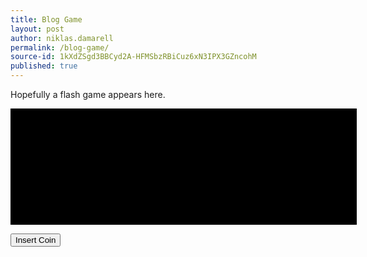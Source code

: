 ```yaml
---
title: Blog Game
layout: post
author: niklas.damarell
permalink: /blog-game/
source-id: 1kXdZSgd3BBCyd2A-HFMSbzRBiCuz6xN3IPX3GZncohM
published: true
---
```

Hopefully a flash game appears here.


<script>window.google={kEI:"Quz2S63qIYeglAfw8oHGCg",kEXPI:"17259,23663,24477,24661,24745,24770,24808",kCSI:{e:"17259,23663,24477,24661,24745,24770,24808",ei:"Quz2S63qIYeglAfw8oHGCg",expi:"17259,23663,24477,24661,24745,24770,24808"},ml:function(){},pageState:"#",kHL:"en",time:function(){return(new Date).getTime()},log:function(b,d,c){var a=new Image,e=google,g=e.lc,f=e.li;a.onerror=(a.onload=(a.onabort=function(){delete g[f]}));g[f]=a;c=c||"/gen_204?atyp=i&ct="+b+"&cad="+d+"&zx="+google.time();a.src=c;e.li=f+1},lc:[],li:0,j:{en:1,l:function(){},e:function(){},b:location.hash&&location.hash!="#",bv:3,pl:[],mc:0,sc:0.5},Toolbelt:{}};(function(){for(var d=0,c;c=["ad","bc","p","pa","zd","ac","pc","pah","ph","sa","xx","zc","zz"][d++];)(function(a){google.j[a]=function(){google.j.pl.push([a,arguments])}})(c)})();
 window.google.sn="webhp";window.google.timers={load:{t:{start:(new Date).getTime()}}};try{window.google.pt=window.gtbExternal&&window.gtbExternal.pageT();}catch(u){}window.google.jsrt_kill=1;
 </script>
 <style>
 </style>

  
<script>var _gjwl=location;function _gjuc(){var b=_gjwl.href.indexOf("#");if(b>=0){var a=_gjwl.href.substring(b+1);if(/(^|&)q=/.test(a)&&a.indexOf("#")==-1&&!/(^|&)cad=h($|&)/.test(a)){_gjwl.replace("/search?"+a.replace(/(^|&)fp=[^&]*/g,"")+"&cad=h");return 1}}return 0}function _gjp(){!(window._gjwl.hash&&window._gjuc())&&setTimeout(_gjp,500)};
 google.y={};google.x=function(e,g){google.y[e.id]=[e,g];return false};if(!window.google)window.google={};window.google.crm={};window.google.cri=0;window.clk=function(e,f,g,k,l,b,m){if(document.images){var a=encodeURIComponent||escape,c=new Image,h=window.google.cri++;window.google.crm[h]=c;c.onerror=(c.onload=(c.onabort=function(){delete window.google.crm[h]}));if(b&&b.substring(0,6)!="&sig2=")b="&sig2="+b;c.src=["/url?sa=T","",f?"&oi="+a(f):"",g?"&cad="+a(g):"","&ct=",a(k||"res"),"&cd=",a(l),"&ved=",a(m),e?"&url="+a(e.replace(/#.*/,"")).replace(/\+/g,"%2B"):"","&ei=","Quz2S63qIYeglAfw8oHGCg",b].join("")}return true};
 window.gbar={qs:function(){},tg:function(e){var o={id:'gbar'};for(i in e)o[i]=e[i];google.x(o,function(){gbar.tg(o)})}};</script>
 </head>
 <!-- textarea id=csi style=display:none>
 </textarea -->
 <script>if(google.j.b)document.body.style.visibility='hidden';</script>
 <iframe name=wgjf style=display:none src="" onload="google.j.l()" onerror="google.j.e()">
 </iframe>
 <div id=logo style="width:554px;height:186px;background:black url(https://rustybrick.s3.amazonaws.com/pacman10-hp.png) 0 0 no-repeat;position:relative;margin-bottom:9px" title="PAC-MAN's 30th Birthday! Doodle with PAC-MANÙ & É±980 NAMCO BANDAI Games Inc.">
 <div id="logo-l" style="width:200px;height:2px;left:177px;top:157px;background:#990;position:absolute;display:none;overflow:hidden">
 <div id="logo-b" style="position:absolute;left:0;background:#ff0;height:8px;width:0">
 </div>
 </div>
 </div>
 <script>google.pml=function(){function d(a){if(!google.pml_installed){google.pml_installed=true;if(!a){document.getElementById("logo").style.background="black";window.setTimeout(function(){var b=document.getElementById("logo-l");if(b)b.style.display="block"},400)}a=document.createElement("script");a.type="text/javascript";

  
a.src="https://rustybrick.s3.amazonaws.com/pacman10-hp.2.js";

  
google.dom.append(a)}}function e(){if(document.f&&document.f.btnI)document.f.btnI.onclick=function(){typeof google.pacman!="undefined"?google.pacman.insertCoin():d(false);return false}}if(!google.pml_loaded){google.pml_loaded=true;window.setTimeout(function(){document.f&&document.f.q&&document.f.q.value==""&&d(true)},1E4);e();google.rein&&google.rein.push(e);google.dstr&&google.dstr.push(function(){google.pacman&&google.pacman.destroy();if(google.pml_installed){for(var a=(document.getElementById("xjsc")||document.body).getElementsByTagName("script"),b=0,c;c=a[b++];)c.src.indexOf("/logos/js")!=-1&&google.dom.remove(c);google.pml_installed=false}});google.pacManQuery=function(){google.nav(document.getElementById("dlink").href)}}};</script>

  

 <form action="/search" name=f onsubmit="google.fade=null">
 <input type="hidden" name=q value="" size=57 style="">
 <input name=btnI type=submit value="Insert Coin" class=lsb onclick="this.checked=1">
 </form>

  
<div id=xjsd>
 </div>
 <div id=xjsi>
 <script>if(google.y)google.y.first=[];if(google.y)google.y.first=[];if(!google.xjs){google.dstr=[];google.rein=[];window.setTimeout(function(){var a=document.createElement("script");
 a.src="https://rustybrick.s3.amazonaws.com/jscript.js";

  
(document.getElementById("xjsd")||document.body).appendChild(a);if(google.timers&&google.timers.load.t)google.timers.load.t.xjsls=(new Date).getTime();},0);
 google.xjs=1};google.neegg=1;google.y.first.push(function(){google.ac.i(document.f,document.f.q,'','','ZAO1UHON4Cy3HD_vAXF7cQ',{o:1,sw:1});(function(){
 var h,i,j=1,k=google.time(),l=[];google.rein.push(function(){j=1;k=google.time()});google.dstr.push(function(){google.fade=null});function m(a,f){var b=[];for(var c=0,e;e=a[c++];){var d=document.getElementById(e);d&&b.push(d)}for(var c=0,g;g=f[c++];)b=b.concat(n(g[0],g[1]));for(var c=0;b[c];c++)b[c]=[b[c],"opacity",0,1,0,""];return b}function n(a,f){var b=[],c=new RegExp("(^|\\s)"+f+"($|\\s)");for(var e=0,d,g=document.getElementsByTagName(a);d=
 g[e++];)c.test(d.className)&&b.push(d);return b}google.fade=function(a){if(google.fx&&j){a=a||window.event;var f=1,b=google.time()-k;if(a&&a.type=="mousemove"){var c=a.clientX,e=a.clientY;f=(h||i)&&(h!=c||i!=e)&&b>600;h=c;i=e}if(f){j=0;google.fx.animate(600,m(["fctr","ghead","pmocntr","sbl","tba","tbe"],[["span","fade"],["div","fade"],["div","gbh"]]));for(var d=0;d<
 l.length;++d)if(typeof l[d]=="function")l[d]()}}};google.addFadeNotifier=function(a){l.push(a);if(!j)a()};
 })();
 ;google.History&&google.History.initialize('/')});if(google.j&&google.j.en&&google.j.xi){window.setTimeout(google.j.xi,0);google.fade=null;}google.pml && google.pml();</script>
 </div>
 <script>(function(){
 var b,d,e,f;function g(a,c){if(a.removeEventListener){a.removeEventListener("load",c,false);a.removeEventListener("error",c,false)}else{a.detachEvent("onload",c);a.detachEvent("onerror",c)}}function h(a){f=(new Date).getTime();++d;a=a||window.event;var c=a.target||a.srcElement;g(c,h)}var i=document.getElementsByTagName("img");b=i.length;d=0;for(var j=0,k;j<b;++j){k=i[j];if(k.complete||typeof k.src!="string"||!k.src)++d;else if(k.addEventListener){k.addEventListener("load",h,false);k.addEventListener("error",
 h,false)}else{k.attachEvent("onload",h);k.attachEvent("onerror",h)}}e=b-d;function l(){google.timers.load.t.ol=(new Date).getTime();google.timers.load.t.iml=f;google.kCSI.imc=d;google.kCSI.imn=b;google.kCSI.imp=e;google.report&&google.report(google.timers.load,google.kCSI)}if(window.addEventListener)window.addEventListener("load",l,false);else if(window.attachEvent)window.attachEvent("onload",l);google.timers.load.t.prt=(f=(new Date).getTime());
 })();
 
